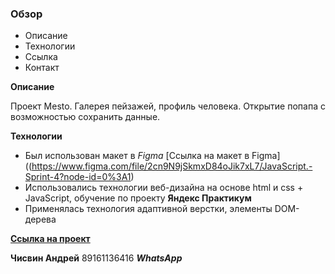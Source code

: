 
### Обзор
* Описание
* Технологии
* Ссылка
* Контакт

**Описание**

Проект Mesto.
Галерея пейзажей, профиль человека.
Открытие попапа с возможностью сохранить данные.

**Технологии**

* Был использован макет в _Figma_
[Ссылка на макет в Figma]((https://www.figma.com/file/2cn9N9jSkmxD84oJik7xL7/JavaScript.-Sprint-4?node-id=0%3A1)
* Использовались технологии веб-дизайна на основе html и css + JavaScript, обучение по проекту **Яндекс Практикум**
* Применялась технология адаптивной верстки, элементы DOM-дерева


[**Ссылка на проект**](https://chisvinandrew1.github.io/mesto/)

**Чисвин Андрей** 89161136416 **_WhatsApp_**

